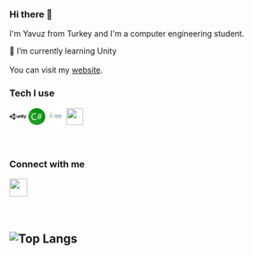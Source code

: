### Hi there 👋 
 I'm Yavuz from Turkey and I'm a computer engineering student.  
 
 🌱 I’m currently learning Unity  
 <br>You can visit my [website](https://yavuzozay.itch.io/).


### Tech I use
<img src="https://raw.githubusercontent.com/github/explore/80688e429a7d4ef2fca1e82350fe8e3517d3494d/topics/unity/unity.png" width="30" height="30"/> 
<img src="https://raw.githubusercontent.com/github/explore/80688e429a7d4ef2fca1e82350fe8e3517d3494d/topics/csharp/csharp.png" width="30" height="30"/>
<img src="https://raw.githubusercontent.com/github/explore/80688e429a7d4ef2fca1e82350fe8e3517d3494d/topics/java/java.png" width="30" height="30"/>
<img src="https://icon-library.com/images/blender-3d-icon/blender-3d-icon-9.jpg" width="30" height="30"/> <br> <br> <br>

### Connect with me
[<img height="32" width="32" src="https://unpkg.com/simple-icons@v5/icons/linkedin.svg" />][linkedin]

<br>

 ## ![Top Langs](https://github-readme-stats.vercel.app/api/top-langs/?username=yavuzozay&theme=dark)   
 <br>


[linkedin]: linkedin.com/in/yavuz-selim-özay-38b796193

 


 

<!--
**yavuzozay/yavuzozay** is a ✨ _special_ ✨ repository because its `README.md` (this file) appears on your GitHub profile.

Here are some ideas to get you started:

- 🔭 I’m currently working on ...
- 🌱 I’m currently learning ...
- 👯 I’m looking to collaborate on ...
- 🤔 I’m looking for help with ...
- 💬 Ask me about ...
- 📫 How to reach me: ...
- 😄 Pronouns: ...
- ⚡ Fun fact: ...
-->
